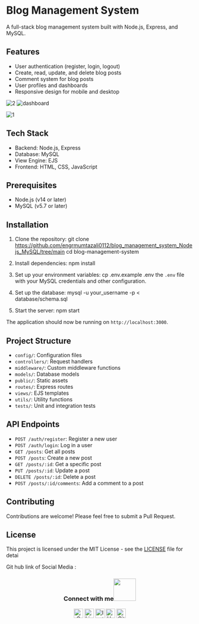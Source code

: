 # Blog Management System

A full-stack blog management system built with Node.js, Express, and MySQL.

## Features

- User authentication (register, login, logout)
- Create, read, update, and delete blog posts
- Comment system for blog posts
- User profiles and dashboards
- Responsive design for mobile and desktop

  
![2](https://github.com/user-attachments/assets/a92ee31b-ea25-4f9f-bd05-fa3e730153fc)
![dashboard](https://github.com/user-attachments/assets/69542606-6aec-4b14-bfed-3700170d61f1)

![1](https://github.com/user-attachments/assets/fdd3ea3b-6cb6-4c84-a13c-3b2502108c55)

## Tech Stack

- Backend: Node.js, Express
- Database: MySQL
- View Engine: EJS
- Frontend: HTML, CSS, JavaScript

## Prerequisites

- Node.js (v14 or later)
- MySQL (v5.7 or later)

## Installation

1. Clone the repository:
git clone https://github.com/engrmumtazali0112/blog_management_system_Nodejs_MySQL/tree/main
cd blog-management-system

2. Install dependencies:
npm install

3. Set up your environment variables:
cp .env.example .env
 the `.env` file with your MySQL credentials and other configuration.

4. Set up the database:
mysql -u your_username -p < database/schema.sql

5. Start the server:
npm start

The application should now be running on `http://localhost:3000`.

## Project Structure

- `config/`: Configuration files
- `controllers/`: Request handlers
- `middleware/`: Custom middleware functions
- `models/`: Database models
- `public/`: Static assets
- `routes/`: Express routes
- `views/`: EJS templates
- `utils/`: Utility functions
- `tests/`: Unit and integration tests

## API Endpoints

- `POST /auth/register`: Register a new user
- `POST /auth/login`: Log in a user
- `GET /posts`: Get all posts
- `POST /posts`: Create a new post
- `GET /posts/:id`: Get a specific post
- `PUT /posts/:id`: Update a post
- `DELETE /posts/:id`: Delete a post
- `POST /posts/:id/comments`: Add a comment to a post

## Contributing

Contributions are welcome! Please feel free to submit a Pull Request.

## License

This project is licensed under the MIT License - see the [LICENSE](LICENSE) file for detai

Git hub link of Social Media : 
<div align="center">
<h3> Connect with me<a href="https://gifyu.com/image/Zy2f"><img src="https://github.com/milaan9/milaan9/blob/main/Handshake.gif" width="60"></a>
</h3> 
<p align="center">
    <a href="mailto:engrmumtazali01@gmail.com" target="_blank"><img alt="Gmail" width="25px" src="https://github.com/TheDudeThatCode/TheDudeThatCode/blob/master/Assets/Gmail.svg"></a> 
    <a href="https://www.linkedin.com/in/mumtazali12/" target="_blank"><img alt="LinkedIn" width="25px" src="https://github.com/TheDudeThatCode/TheDudeThatCode/blob/master/Assets/Linkedin.svg"></a>
    <a href="https://www.instagram.com/its_maliyzi?igsh=MWR1Y2x1a2xpazBpOA==" target="_blank"><img alt="Instagram" width="25px" src="https://github.com/TheDudeThatCode/TheDudeThatCode/blob/master/Assets/Instagram.svg"></a>
    <a href="https://www.hackerrank.com/profile/engrmumtazali01" target="_blank"><img alt="HackerRank" width="25px" src="https://github.com/TheDudeThatCode/TheDudeThatCode/blob/master/Assets/HackerRank.svg"></a>
    <a href="https://github.com/engrmumtazali0112" target="_blank"><img src="https://cdn.svgporn.com/logos/github-icon.svg" alt="Github logo" width="25px"></a>
</p>  
